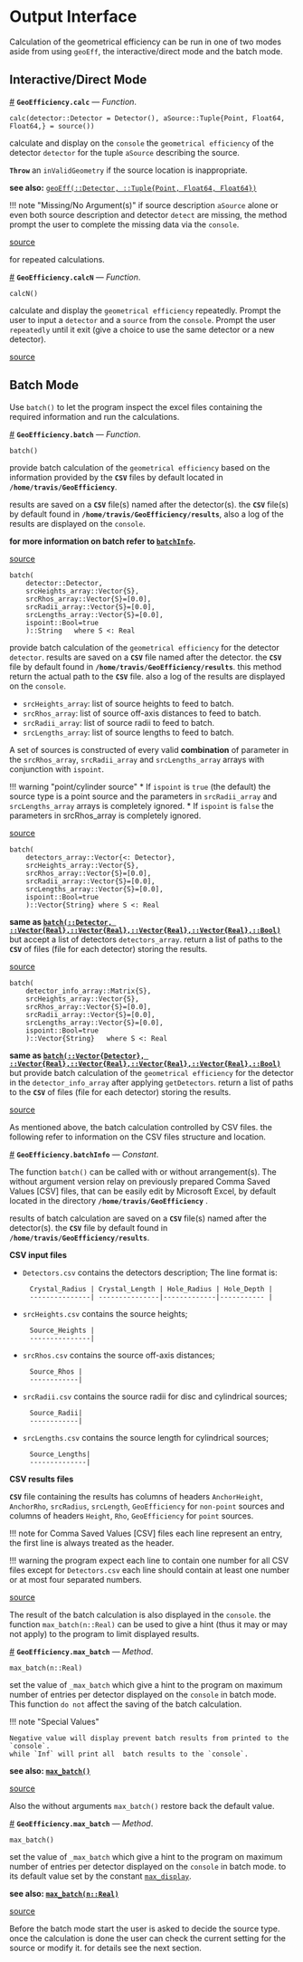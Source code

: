 
<a id='Output-Interface-1'></a>

# Output Interface


Calculation of the geometrical efficiency can be run in one of two modes aside from using `geoEff`,  the interactive/direct mode and the batch mode.


<a id='Interactive/Direct-Mode-1'></a>

## Interactive/Direct Mode

<a id='GeoEfficiency.calc' href='#GeoEfficiency.calc'>#</a>
**`GeoEfficiency.calc`** &mdash; *Function*.



```
calc(detector::Detector = Detector(), aSource::Tuple{Point, Float64, Float64,} = source())
```

calculate and display on the `console` the `geometrical efficiency` of the  detector `detector` for the tuple `aSource` describing the source.

**`Throw`** an  `inValidGeometry` if the source location is inappropriate.

**see also:** [`geoEff(::Detector, ::Tuple{Point, Float64, Float64})`](Calculations.md#GeoEfficiency.geoEff)

!!! note "Missing/No Argument(s)"
    if source description `aSource` alone or even both source description and detector `detect`   are missing, the method prompt the user to complete the missing data via the `console`.



<a target='_blank' href='https://github.com/DrKrar/GeoEfficiency.jl/blob/b2d91c31c059f5e476d92bd6a1f3b794517f917e/src/Output_Interface.jl#L90-L106' class='documenter-source'>source</a><br>


for repeated calculations.

<a id='GeoEfficiency.calcN' href='#GeoEfficiency.calcN'>#</a>
**`GeoEfficiency.calcN`** &mdash; *Function*.



```
calcN()
```

calculate and display the `geometrical efficiency` repeatedly.  Prompt the user to input a `detector` and a `source` from the `console`. Prompt the user `repeatedly` until it exit (give a choice to use the same  detector or a new detector).


<a target='_blank' href='https://github.com/DrKrar/GeoEfficiency.jl/blob/b2d91c31c059f5e476d92bd6a1f3b794517f917e/src/Output_Interface.jl#L123-L133' class='documenter-source'>source</a><br>


<a id='Batch-Mode-1'></a>

## Batch Mode


Use `batch()` to let the program inspect the excel files containing the required information and run the calculations.

<a id='GeoEfficiency.batch' href='#GeoEfficiency.batch'>#</a>
**`GeoEfficiency.batch`** &mdash; *Function*.



```
batch()
```

provide batch calculation of the `geometrical efficiency` based on the information provided  by the **`CSV`** files by default located in **`/home/travis/GeoEfficiency`**.

results are saved on a **`CSV`**  file(s) named after the detector(s). the **`CSV`**  file(s)  by default found in **`/home/travis/GeoEfficiency/results`**, also a log of the results are displayed on the `console`.

**for more information on batch refer to [`batchInfo`](Output_Interface.md#GeoEfficiency.batchInfo).**


<a target='_blank' href='https://github.com/DrKrar/GeoEfficiency.jl/blob/b2d91c31c059f5e476d92bd6a1f3b794517f917e/src/Output_Interface.jl#L189-L202' class='documenter-source'>source</a><br>


```
batch(
	detector::Detector,
	srcHeights_array::Vector{S},
	srcRhos_array::Vector{S}=[0.0],
	srcRadii_array::Vector{S}=[0.0],
	srcLengths_array::Vector{S}=[0.0],
	ispoint::Bool=true
	)::String 	where S <: Real
```

provide batch calculation of the `geometrical efficiency` for the detector `detector`.  results are saved on a **`CSV`**  file named after the detector.  the **`CSV`**  file by default found in **`/home/travis/GeoEfficiency/results`**. this method return the actual  path to the **`CSV`** file.  also a log of the results are displayed on the `console`.

  * `srcHeights_array`: list of source heights to feed to batch.
  * `srcRhos_array`: list of source off-axis distances to feed to batch.
  * `srcRadii_array`: list of source radii to feed to batch.
  * `srcLengths_array`: list of source lengths to feed to batch.

A set of sources is constructed of every valid **combination** of parameter in the `srcRhos_array`, `srcRadii_array` and `srcLengths_array` arrays with conjunction with `ispoint`.

!!! warning "point/cylinder source"
      * If `ispoint` is `true` (the default) the source type is a point source and the parameters   in `srcRadii_array` and `srcLengths_array` arrays is completely ignored.
      * If `ispoint` is `false` the parameters in srcRhos_array is completely ignored.



<a target='_blank' href='https://github.com/DrKrar/GeoEfficiency.jl/blob/b2d91c31c059f5e476d92bd6a1f3b794517f917e/src/Output_Interface.jl#L205-L236' class='documenter-source'>source</a><br>


```
batch( 
	detectors_array::Vector{<: Detector},
    srcHeights_array::Vector{S},
    srcRhos_array::Vector{S}=[0.0],
    srcRadii_array::Vector{S}=[0.0],
    srcLengths_array::Vector{S}=[0.0],
	ispoint::Bool=true
	)::Vector{String} where S <: Real
```

**same as [`batch(::Detector, ::Vector{Real},::Vector{Real},::Vector{Real},::Vector{Real},::Bool)`](Output_Interface.md#GeoEfficiency.batch)** but accept a list of detectors `detectors_array`. return a list of paths to the **`CSV`** of files (file for each detector) storing the results.


<a target='_blank' href='https://github.com/DrKrar/GeoEfficiency.jl/blob/b2d91c31c059f5e476d92bd6a1f3b794517f917e/src/Output_Interface.jl#L263-L279' class='documenter-source'>source</a><br>


```
batch(
	detector_info_array::Matrix{S},
	srcHeights_array::Vector{S},
	srcRhos_array::Vector{S}=[0.0],
	srcRadii_array::Vector{S}=[0.0],
	srcLengths_array::Vector{S}=[0.0],
	ispoint::Bool=true
	)::Vector{String} 	where S <: Real
```

**same as [`batch(::Vector{Detector}, ::Vector{Real},::Vector{Real},::Vector{Real},::Vector{Real},::Bool)`](Output_Interface.md#GeoEfficiency.batch)** but provide batch calculation of the  `geometrical efficiency` for the detector in the `detector_info_array` after applying `getDetectors`. return a list of paths to the **`CSV`** of files (file for each detector) storing the results.


<a target='_blank' href='https://github.com/DrKrar/GeoEfficiency.jl/blob/b2d91c31c059f5e476d92bd6a1f3b794517f917e/src/Output_Interface.jl#L317-L334' class='documenter-source'>source</a><br>


As mentioned above, the batch calculation controlled by CSV files. the following refer to information on the CSV files structure and location.

<a id='GeoEfficiency.batchInfo' href='#GeoEfficiency.batchInfo'>#</a>
**`GeoEfficiency.batchInfo`** &mdash; *Constant*.



The function `batch()` can be called with or without arrangement(s).  The without argument version relay on previously prepared Comma Saved   Values [CSV] files, that can be easily edit by Microsoft Excel,  by default located in the directory **`/home/travis/GeoEfficiency`** .

results of batch calculation are saved on a **`CSV`**  file(s) named after the detector(s).  the **`CSV`**  file by default found in **`/home/travis/GeoEfficiency/results`**.

**CSV input files**

  * `Detectors.csv` contains the detectors description; The line format is:

```
	 Crystal_Radius | Crystal_Length | Hole_Radius | Hole_Depth |
	 ---------------| ---------------|-------------|----------- |
```

  * `srcHeights.csv` contains the source heights;

```
	 Source_Heights | 
	 ---------------|
```

  * `srcRhos.csv` contains the source off-axis distances;

```
	 Source_Rhos | 
 	 ------------|
```

  * `srcRadii.csv` contains the source radii for disc and cylindrical sources;

```
	 Source_Radii| 
	 ------------|
```

  * `srcLengths.csv` contains the source length for cylindrical sources;

```
	 Source_Lengths| 
	 --------------|
```

**CSV results files**

**`CSV`**  file containing the results has columns of headers   `AnchorHeight`, `AnchorRho`, `srcRadius`, `srcLength`, `GeoEfficiency` for `non-point` sources   and columns of headers `Height`, `Rho`, `GeoEfficiency` for `point` sources.

!!! note
    for Comma Saved Values [CSV] files each line represent an entry,   the first line is always treated as the header.


!!! warning
    the program expect each line to contain one number for all CSV files except  for `Detectors.csv` each line should contain at least one number or at   most four separated numbers.



<a target='_blank' href='https://github.com/DrKrar/GeoEfficiency.jl/blob/b2d91c31c059f5e476d92bd6a1f3b794517f917e/src/Output_Interface.jl#L516-L568' class='documenter-source'>source</a><br>


The result of the batch calculation is also displayed in the `console`. the function `max_batch(n::Real)` can be used to give a hint (thus it may or may not apply) to the program to limit displayed results.

<a id='GeoEfficiency.max_batch-Tuple{Real}' href='#GeoEfficiency.max_batch-Tuple{Real}'>#</a>
**`GeoEfficiency.max_batch`** &mdash; *Method*.



```
max_batch(n::Real)
```

set the value of `_max_batch` which give a hint to the program on maximum number of entries per  detector displayed on the `console` in batch mode. This function `do not` affect the saving of the batch calculation. 

!!! note "Special Values"



```
Negative value will display prevent batch results from printed to the `console`. 
while `Inf` will print all  batch results to the `console`.
```

**see also: [`max_batch()`](Output_Interface.md#GeoEfficiency.max_batch-Tuple{})**


<a target='_blank' href='https://github.com/DrKrar/GeoEfficiency.jl/blob/b2d91c31c059f5e476d92bd6a1f3b794517f917e/src/Output_Interface.jl#L55-L70' class='documenter-source'>source</a><br>


Also the without arguments `max_batch()` restore back the default value.

<a id='GeoEfficiency.max_batch-Tuple{}' href='#GeoEfficiency.max_batch-Tuple{}'>#</a>
**`GeoEfficiency.max_batch`** &mdash; *Method*.



```
max_batch()
```

set the value of `_max_batch` which give a hint to the program on maximum number of entries per  detector displayed on the `console` in batch mode. to its default value set by the constant [`max_display`](Development.md#GeoEfficiency.max_display).

**see also: [`max_batch(n::Real)`](Output_Interface.md#GeoEfficiency.max_batch-Tuple{Real})**


<a target='_blank' href='https://github.com/DrKrar/GeoEfficiency.jl/blob/b2d91c31c059f5e476d92bd6a1f3b794517f917e/src/Output_Interface.jl#L75-L84' class='documenter-source'>source</a><br>


Before the batch mode start  the user is asked to decide the source type. once the calculation is done the user can check the current setting for the source or modify it. for details see the next section.

